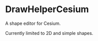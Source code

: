 DrawHelperCesium
================

A shape editor for Cesium.

Currently limited to 2D and simple shapes.
